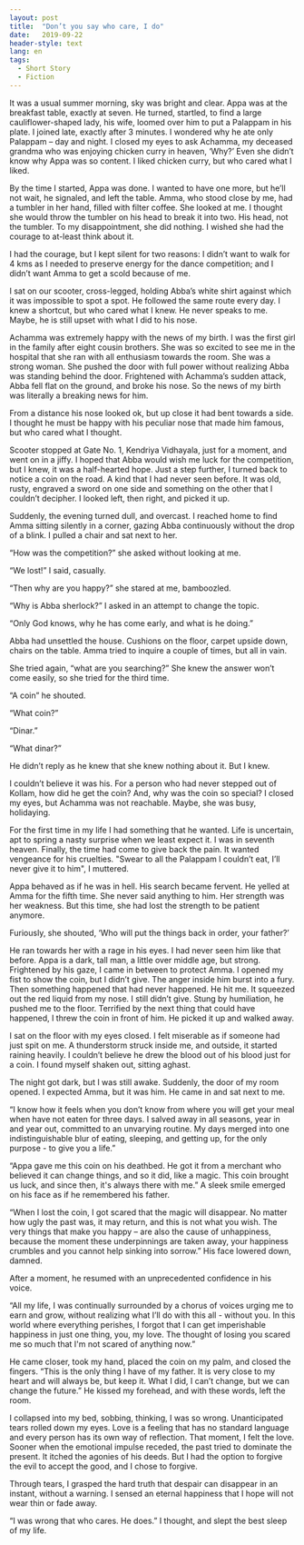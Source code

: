 ```yaml
---
layout: post
title:  "Don’t you say who care, I do"
date:   2019-09-22
header-style: text
lang: en
tags:
  - Short Story
  - Fiction
---
```

It was a usual summer morning, sky was bright and clear. Appa was at the breakfast table, exactly at seven. He turned, startled, to find a large cauliflower-shaped lady, his wife, loomed over him to put a Palappam in his plate. I joined late, exactly after 3 minutes. I wondered why he ate only Palappam – day and night. I closed my eyes to ask Achamma, my deceased grandma who was enjoying chicken curry in heaven, ‘Why?’ Even she didn’t know why Appa was so content. I liked chicken curry, but who cared what I liked.

By the time I started, Appa was done. I wanted to have one more, but he’ll not wait, he signaled, and left the table. Amma, who stood close by me, had a tumbler in her hand, filled with filter coffee. She looked at me. I thought she would throw the tumbler on his head to break it into two. His head, not the tumbler. To my disappointment, she did nothing. I wished she had the courage to at-least think about it. 

I had the courage, but I kept silent for two reasons: I didn’t want to walk for 4 kms as I needed to preserve energy for the dance competition; and I didn’t want Amma to get a scold because of me.

I sat on our scooter, cross-legged, holding Abba’s white shirt against which it was impossible to spot a spot. He followed the same route every day. I knew a shortcut, but who cared what I knew. He never speaks to me. Maybe, he is still upset with what I did to his nose.

Achamma was extremely happy with the news of my birth. I was the first girl in the family after eight cousin brothers. She was so excited to see me in the hospital that she ran with all enthusiasm towards the room. She was a strong woman. She pushed the door with full power without realizing Abba was standing behind the door. Frightened with Achamma’s sudden attack, Abba fell flat on the ground, and broke his nose. So the news of my birth was literally a breaking news for him.

From a distance his nose looked ok, but up close it had bent towards a side. I thought he must be happy with his peculiar nose that made him famous, but who cared what I thought. 

Scooter stopped at Gate No. 1, Kendriya Vidhayala, just for a moment, and went on in a jiffy. I hoped that Abba would wish me luck for the competition, but I knew, it was a half-hearted hope. Just a step further, I turned back to notice a coin on the road. A kind that I had never seen before. It was old, rusty, engraved a sword on one side and something on the other that I couldn’t decipher. I looked left, then right, and picked it up.

Suddenly, the evening turned dull, and overcast. I reached home to find Amma sitting silently in a corner, gazing Abba continuously without the drop of a blink. I pulled a chair and sat next to her. 

“How was the competition?” she asked without looking at me. 

“We lost!” I said, casually.

“Then why are you happy?” she stared at me, bamboozled. 

“Why is Abba sherlock?” I asked in an attempt to change the topic.
 
“Only God knows, why he has come early, and what is he doing.” 

Abba had unsettled the house. Cushions on the floor, carpet upside down, chairs on the table. Amma tried to inquire a couple of times, but all in vain.
 
She tried again, “what are you searching?” She knew the answer won’t come easily, so she tried for the third time. 

“A coin” he shouted.
 
“What coin?” 

“Dinar.”
 
“What dinar?”
 
He didn’t reply as he knew that she knew nothing about it. But I knew.
 
I couldn’t believe it was his. For a person who had never stepped out of Kollam, how did he get the coin? And, why was the coin so special? I closed my eyes, but Achamma was not reachable. Maybe, she was busy, holidaying.
 
For the first time in my life I had something that he wanted. Life is uncertain, apt to spring a nasty surprise when we least expect it. I was in seventh heaven. Finally, the time had come to give back the pain. It wanted vengeance for his cruelties. "Swear to all the Palappam I couldn’t eat, I’ll never give it to him", I muttered.

Appa behaved as if he was in hell. His search became fervent. He yelled at Amma for the fifth time. She never said anything to him. Her strength was her weakness. But this time, she had lost the strength to be patient anymore. 

Furiously, she shouted, ‘Who will put the things back in order, your father?’
 
He ran towards her with a rage in his eyes. I had never seen him like that before. Appa is a dark, tall man, a little over middle age, but strong. Frightened by his gaze, I came in between to protect Amma. I opened my fist to show the coin, but I didn’t give. The anger inside him burst into a fury. Then something happened that had never happened. He hit me. It squeezed out the red liquid from my nose. I still didn’t give. Stung by humiliation, he pushed me to the floor. Terrified by the next thing that could have happened, I threw the coin in front of him. He picked it up and walked away.

I sat on the floor with my eyes closed. I felt miserable as if someone had just spit on me. A thunderstorm struck inside me, and outside, it started raining heavily. I couldn’t believe he drew the blood out of his blood just for a coin. I found myself shaken out, sitting aghast. 
 
The night got dark, but I was still awake. Suddenly, the door of my room opened. I expected Amma, but it was him. He came in and sat next to me. 

“I know how it feels when you don’t know from where you will get your meal when have not eaten for three days. I salved away in all seasons, year in and year out, committed to an unvarying routine. My days merged into one indistinguishable blur of eating, sleeping, and getting up, for the only purpose - to give you a life.”   

“Appa gave me this coin on his deathbed. He got it from a merchant who believed it can change things, and so it did, like a magic. This coin brought us luck, and since then, it's always there with me.” A sleek smile emerged on his face as if he remembered his father.

“When I lost the coin, I got scared that the magic will disappear. No matter how ugly the past was, it may return, and this is not what you wish. The very things that make you happy – are also the cause of unhappiness, because the moment these underpinnings are taken away, your happiness crumbles and you cannot help sinking into sorrow.” His face lowered down, damned.

After a moment, he resumed with an unprecedented confidence in his voice.

“All my life, I was continually surrounded by a chorus of voices urging me to earn and grow, without realizing what I’ll do with this all - without you. In this world where everything perishes, I forgot that I can get imperishable happiness in just one thing, you, my love. The thought of losing you scared me so much that I'm not scared of anything now.”

He came closer, took my hand, placed the coin on my palm, and closed the fingers. “This is the only thing I have of my father. It is very close to my heart and will always be, but keep it. What I did, I can’t change, but we can change the future.” He kissed my forehead, and with these words, left the room. 

I collapsed into my bed, sobbing, thinking, I was so wrong. Unanticipated tears rolled down my eyes. Love is a feeling that has no standard language and every person has its own way of reflection. That moment, I felt the love. Sooner when the emotional impulse receded, the past tried to dominate the present. It itched the agonies of his deeds. But I had the option to forgive the evil to accept the good, and I chose to forgive. 

Through tears, I grasped the hard truth that despair can disappear in an instant, without a warning. I sensed an eternal happiness that I hope will not wear thin or fade away. 
 
“I was wrong that who cares. He does.” I thought, and slept the best sleep of my life.

